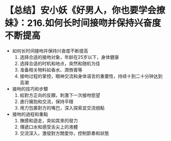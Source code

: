# 【总结】安小妖《好男人，你也要学会撩妹》：216.如何长时间接吻并保持兴奋度不断提高

-   如何长时间接吻并保持兴奋度不断提高
    1.  选择合适的接吻对象，年龄在25岁以下，身体健康
    2.  选择合适的时机和地点，突然和随机为佳
    3.  准备相关物料如香水、潤唇膏等
    4.  接吻过程的掌控，眼神交流和身体语言的重要性，持续十到二十分钟达到高潮
-   接吻的技巧和步驟
    1.  給對方正向的反饋，刺激下一次接吻慾望
    2.  進行擁抱和交流，保持平穩
    3.  用力包裹對方的嘴巴，深入探索並交流弱點
-   接吻的過程和重點
    1.  撫摸和遊走，突如其來的發力
    2.  傳遞口水和感受舌尖上的液體
    3.  交流深入，激發對方關愛你，控制節奏和狀態